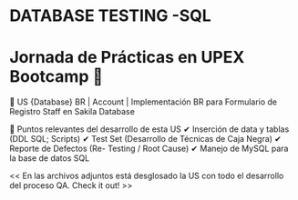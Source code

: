 # DATABASE TESTING -SQL
# Jornada de Prácticas en UPEX Bootcamp 🌟
🔵 US {Database} BR | Account | Implementación BR para Formulario de Registro Staff en Sakila Database 

🔰 Puntos relevantes del desarrollo de esta US 
  ✔ Inserción de data y tablas (DDL SQL; Scripts)
    ✔ Test Set (Desarrollo de Técnicas de Caja Negra)
      ✔ Reporte de Defectos (Re- Testing / Root Cause)
        ✔ Manejo de MySQL para la base de datos SQL

<< En las archivos adjuntos está desglosado la US con todo el desarrollo del proceso QA. Check it out! >>
